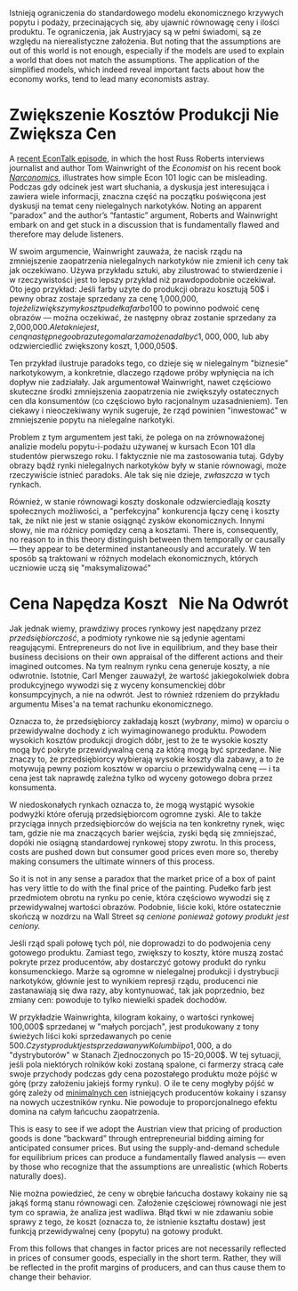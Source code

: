 Istnieją ograniczenia do standardowego modelu ekonomicznego krzywych popytu i podaży, przecinających się, aby ujawnić równowagę ceny i ilości produktu. Te ograniczenia, jak Austryjacy są w pełni świadomi, są ze względu na nierealistyczne założenia. But noting that the assumptions are out of this world is not enough, especially if the models are used to explain a world that does not match the assumptions. The application of the simplified models, which indeed reveal important facts about how the economy works, tend to lead many economists astray.

# Zwiększenie Kosztów Produkcji Nie Zwiększa Cen 

A [recent EconTalk episode](http://www.econtalk.org/archives/2017/02/tom*wainwright.html), in which the host Russ Roberts interviews journalist and author Tom Wainwright of the *Economist* on his recent book *[Narconomics](https://www.amazon.com/Narconomics-How-Run-Drug-Cartel/dp/1610395832/?tag=misesinsti-20)*, illustrates how simple Econ 101 logic can be misleading. Podczas gdy odcinek jest wart słuchania, a dyskusja jest interesująca i zawiera wiele informacji, znaczna część na początku poświęcona jest dyskusji na temat ceny nielegalnych narkotyków. Noting an apparent “paradox” and the author’s “fantastic” argument, Roberts and Wainwright embark on and get stuck in a discussion that is fundamentally flawed and therefore may delude listeners.

W swoim argumencie, Wainwright zauważa, że nacisk rządu na zmniejszenie zaopatrzenia nielegalnych narkotyków nie zmienił ich ceny tak jak oczekiwano. Używa przykładu sztuki, aby zilustrować to stwierdzenie i w rzeczywistości jest to lepszy przykład niż prawdopodobnie oczekiwał. Oto jego przykład: Jeśli farby użyte do produkcji obrazu kosztują 50$ i pewny obraz zostaje sprzedany za cenę 1,000,000$, to jeżeli zwiększymy koszt pudełka farb o 100% do 100$ to powinno podwoić cenę obrazów — można oczekiwać, że następny obraz zostanie sprzedany za 2,000,000$. Ale tak nie jest, ceną następnego obrazu tego malarza może nadal być 1,000,000$, lub aby odzwierciedlić zwiększony koszt, 1,000,050$.

Ten przykład ilustruje paradoks tego, co dzieje się w nielegalnym "biznesie" narkotykowym, a konkretnie, dlaczego rządowe próby wpłynięcia na ich dopływ nie zadziałały. Jak argumentował Wainwright, nawet częściowo skuteczne środki zmniejszenia zaopatrzenia nie zwiększyły ostatecznych cen dla konsumentów (co częściowo było racjonalnym uzasadnieniem). Ten ciekawy i nieoczekiwany wynik sugeruje, że rząd powinien "inwestować" w zmniejszenie popytu na nielegalne narkotyki.

Problem z tym argumentem jest taki, że polega on na zrównoważonej analizie modelu popytu-i-podażu używanej w kursach Econ 101 dla studentów pierwszego roku. I faktycznie nie ma zastosowania tutaj. Gdyby obrazy bądź rynki nielegalnych narkotyków były w stanie równowagi, może rzeczywiście istnieć paradoks. Ale tak się nie dzieje, *zwłaszcza* w tych rynkach.

Również, w stanie równowagi koszty doskonale odzwierciedlają koszty społecznych możliwości, a "perfekcyjna" konkurencja łączy cenę i koszty tak, że nikt nie jest w stanie osiągnąć zysków ekonomicznych. Innymi słowy, nie ma różnicy pomiędzy ceną a kosztami. There is, consequently, no reason to in this theory distinguish between them temporally or causally — they appear to be determined instantaneously and accurately. W ten sposób są traktowani w różnych modelach ekonomicznych, których uczniowie uczą się "maksymalizować"

# Cena Napędza Koszt   Nie Na Odwrót

Jak jednak wiemy, prawdziwy proces rynkowy jest napędzany przez *przedsiębiorczość*, a podmioty rynkowe nie są jedynie agentami reagującymi. Entrepreneurs do not live in equilibrium, and they base their business decisions on their own appraisal of the different actions and their imagined outcomes. Na tym realnym rynku cena generuje koszty, a nie odwrotnie. Istotnie, Carl Menger zauważył, że wartość jakiegokolwiek dobra produkcyjnego wywodzi się z wyceny konsumenckiej dóbr konsumpcyjnych, a nie na odwrót. Jest to również rdzeniem do przykładu argumentu Mises'a na temat rachunku ekonomicznego.

Oznacza to, że przedsiębiorcy zakładają koszt (*wybrany*, mimo) w oparciu o przewidywalne dochody z ich wyimaginowanego produktu. Powodem wysokich kosztów produkcji drogich dóbr, jest to że te wysokie koszty mogą być pokryte przewidywalną ceną za którą mogą być sprzedane. Nie znaczy to, że przedsiębiorcy wybierają wysokie koszty dla zabawy, a to że motywują pewny poziom kosztów w oparciu o przewidywalną cenę — i ta cena jest tak naprawdę zależna tylko od wyceny gotowego dobra przez konsumenta.

W niedoskonałych rynkach oznacza to, że mogą wystąpić wysokie podwyżki które oferują przedsiębiorcom ogromne zyski. Ale to także przyciąga innych przedsiębiorców do wejścia na ten konkretny rynek, więc tam, gdzie nie ma znaczących barier wejścia, zyski będą się zmniejszać, dopóki nie osiągną standardowej rynkowej stopy zwrotu. In this process, costs are pushed down but consumer good prices even more so, thereby making consumers the ultimate winners of this process.

So it is not in any sense a paradox that the market price of a box of paint has very little to do with the final price of the painting. Pudełko farb jest przedmiotem obrotu na rynku po cenie, która częściowo wywodzi się z przewidywalnej wartości obrazów. Podobnie, liście koki, które ostatecznie skończą w nozdrzu na Wall Street *są cenione ponieważ gotowy produkt jest ceniony.*

Jeśli rząd spali połowę tych pól, nie doprowadzi to do podwojenia ceny gotowego produktu. Zamiast tego, zwiększy to koszty, które muszą zostać pokryte przez producentów, aby dostarczyć gotowy produkt do rynku konsumenckiego. Marże są ogromne w nielegalnej produkcji i dystrybucji narkotyków, głównie jest to wynikiem represji rządu, producenci nie zastanawiają się dwa razy, aby kontynuować, tak jak poprzednio, bez zmiany cen: powoduje to tylko niewielki spadek dochodów.

W przykładzie Wainwrighta, kilogram kokainy, o wartości rynkowej 100,000$ sprzedanej w "małych porcjach", jest produkowany z tony świeżych liści koki sprzedawanych po cenie 500$. Czysty produkt jest sprzedawany w Kolumbii po 1,000$, a do "dystrybutorów" w Stanach Zjednoczonych po 15-20,000$. W tej sytuacji, jeśli pola niektórych rolników koki zostaną spalone, ci farmerzy stracą całe swoje przychody podczas gdy cena pozostałego produktu może pójść w górę (przy założeniu jakiejś formy rynku). O ile te ceny mogłyby pójść w górę zależy od [minimalnych cen](https://en.wikipedia.org/wiki/Reservation*price) istniejących producentów kokainy i szansy na nowych uczestników rynku. Nie powoduje to proporcjonalnego efektu domina na całym łańcuchu zaopatrzenia.

This is easy to see if we adopt the Austrian view that pricing of production goods is done “backward” through entrepreneurial bidding aiming for anticipated consumer prices. But using the supply-and-demand schedule for equilibrium prices can produce a fundamentally flawed analysis — even by those who recognize that the assumptions are unrealistic (which Roberts naturally does).

Nie można powiedzieć, że ceny w obrębie łańcucha dostawy kokainy nie są jakąś formą stanu równowagi cen. Założenie częściowej równowagi nie jest tym co sprawia, że analiza jest wadliwa. Błąd tkwi w nie zdawaniu sobie sprawy z tego, że koszt (oznacza to, że istnienie kształtu dostaw) jest funkcją przewidywalnej ceny (popytu) na gotowy produkt.

From this follows that changes in factor prices are not necessarily reflected in prices of consumer goods, especially in the short term. Rather, they will be reflected in the profit margins of producers, and can thus cause them to change their behavior.